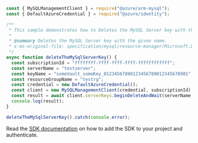 ```javascript
const { MySQLManagementClient } = require("@azure/arm-mysql");
const { DefaultAzureCredential } = require("@azure/identity");

/**
 * This sample demonstrates how to Deletes the MySQL Server key with the given name.
 *
 * @summary Deletes the MySQL Server key with the given name.
 * x-ms-original-file: specification/mysql/resource-manager/Microsoft.DBforMySQL/stable/2020-01-01/examples/ServerKeyDelete.json
 */
async function deleteTheMySqlServerKey() {
  const subscriptionId = "ffffffff-ffff-ffff-ffff-ffffffffffff";
  const serverName = "testserver";
  const keyName = "someVault_someKey_01234567890123456789012345678901";
  const resourceGroupName = "testrg";
  const credential = new DefaultAzureCredential();
  const client = new MySQLManagementClient(credential, subscriptionId);
  const result = await client.serverKeys.beginDeleteAndWait(serverName, keyName, resourceGroupName);
  console.log(result);
}

deleteTheMySqlServerKey().catch(console.error);
```

Read the [SDK documentation](https://github.com/Azure/azure-sdk-for-js/blob/%40azure%2Farm-mysql_5.0.1/sdk/mysql/arm-mysql/README.md) on how to add the SDK to your project and authenticate.
